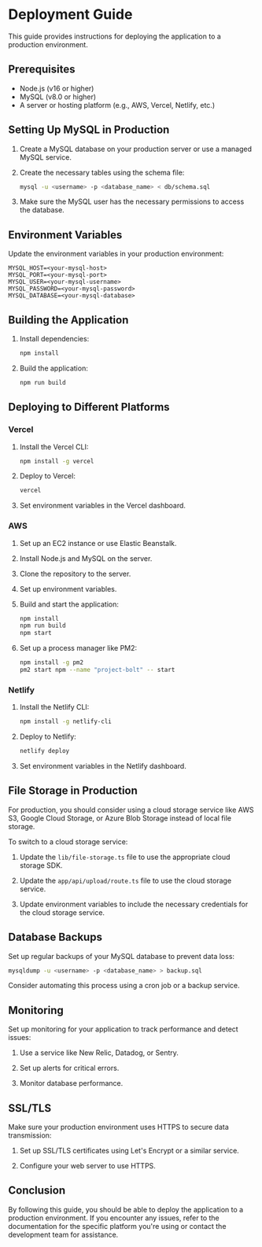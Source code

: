 # Deployment Guide

This guide provides instructions for deploying the application to a production environment.

## Prerequisites

- Node.js (v16 or higher)
- MySQL (v8.0 or higher)
- A server or hosting platform (e.g., AWS, Vercel, Netlify, etc.)

## Setting Up MySQL in Production

1. Create a MySQL database on your production server or use a managed MySQL service.

2. Create the necessary tables using the schema file:
   ```bash
   mysql -u <username> -p <database_name> < db/schema.sql
   ```

3. Make sure the MySQL user has the necessary permissions to access the database.

## Environment Variables

Update the environment variables in your production environment:

```
MYSQL_HOST=<your-mysql-host>
MYSQL_PORT=<your-mysql-port>
MYSQL_USER=<your-mysql-username>
MYSQL_PASSWORD=<your-mysql-password>
MYSQL_DATABASE=<your-mysql-database>
```

## Building the Application

1. Install dependencies:
   ```bash
   npm install
   ```

2. Build the application:
   ```bash
   npm run build
   ```

## Deploying to Different Platforms

### Vercel

1. Install the Vercel CLI:
   ```bash
   npm install -g vercel
   ```

2. Deploy to Vercel:
   ```bash
   vercel
   ```

3. Set environment variables in the Vercel dashboard.

### AWS

1. Set up an EC2 instance or use Elastic Beanstalk.

2. Install Node.js and MySQL on the server.

3. Clone the repository to the server.

4. Set up environment variables.

5. Build and start the application:
   ```bash
   npm install
   npm run build
   npm start
   ```

6. Set up a process manager like PM2:
   ```bash
   npm install -g pm2
   pm2 start npm --name "project-bolt" -- start
   ```

### Netlify

1. Install the Netlify CLI:
   ```bash
   npm install -g netlify-cli
   ```

2. Deploy to Netlify:
   ```bash
   netlify deploy
   ```

3. Set environment variables in the Netlify dashboard.

## File Storage in Production

For production, you should consider using a cloud storage service like AWS S3, Google Cloud Storage, or Azure Blob Storage instead of local file storage.

To switch to a cloud storage service:

1. Update the `lib/file-storage.ts` file to use the appropriate cloud storage SDK.

2. Update the `app/api/upload/route.ts` file to use the cloud storage service.

3. Update environment variables to include the necessary credentials for the cloud storage service.

## Database Backups

Set up regular backups of your MySQL database to prevent data loss:

```bash
mysqldump -u <username> -p <database_name> > backup.sql
```

Consider automating this process using a cron job or a backup service.

## Monitoring

Set up monitoring for your application to track performance and detect issues:

1. Use a service like New Relic, Datadog, or Sentry.

2. Set up alerts for critical errors.

3. Monitor database performance.

## SSL/TLS

Make sure your production environment uses HTTPS to secure data transmission:

1. Set up SSL/TLS certificates using Let's Encrypt or a similar service.

2. Configure your web server to use HTTPS.

## Conclusion

By following this guide, you should be able to deploy the application to a production environment. If you encounter any issues, refer to the documentation for the specific platform you're using or contact the development team for assistance.
